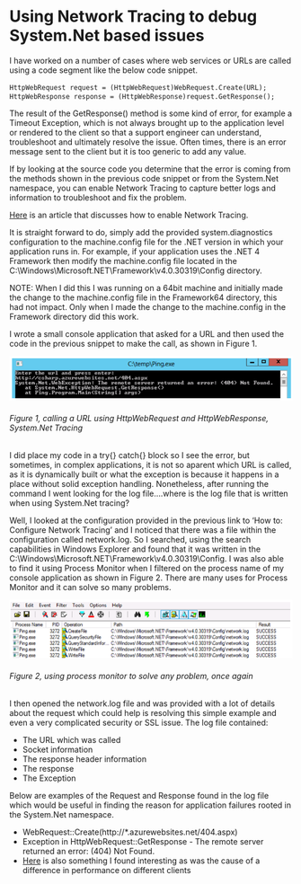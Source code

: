 # Using Network Tracing to debug System.Net based issues

I have worked on a number of cases where web services or URLs are called using a code segment like the below code snippet.

```
HttpWebRequest request = (HttpWebRequest)WebRequest.Create(URL);
HttpWebResponse response = (HttpWebResponse)request.GetResponse();
```

The result of the GetResponse() method is some kind of error, for example a Timeout Exception, which is not always brought up to the application level or rendered to the client so that a support engineer can understand, troubleshoot and ultimately resolve the issue.  Often times, there is an error message sent to the client but it is too generic to add any value.

If by looking at the source code you determine that the error is coming from the methods shown in the previous code snippet or from the System.Net namespace, you can enable Network Tracing to capture better logs and information to troubleshoot and fix the problem.

[Here][LINK1] is an article that discusses how to enable Network Tracing.

It is straight forward to do, simply add the provided system.diagnostics configuration to the machine.config file for the .NET version in which your application runs in.  For example, if your application uses the .NET 4 Framework then modify the machine.config file
located in the C:\Windows\Microsoft.NET\Framework\v4.0.30319\Config directory.

NOTE:  When I did this I was running on a 64bit machine and initially made the change to the machine.config file in the Framework64 directory, this had not impact.  Only when I made the change to the machine.config in the Framework directory did this work.

I wrote a small console application that asked for a URL and then used the code in the previous snippet to make the call, as shown in Figure 1.

![calling a URL using HttpWebRequest and HttpWebResponse, System.Net Tracing][FIGURE1]
###### Figure 1, calling a URL using HttpWebRequest and HttpWebResponse, System.Net Tracing

I did place my code in a try{} catch{} block so I see the error, but sometimes, in complex applications, it is not so aparent which URL is called, as it is dynamically built or what the exception is because it happens in a place without solid exception handling.  Nonetheless, after running the command I went looking for the log file….where is the log file that is written when using System.Net tracing?

Well, I looked at the configuration provided in the previous link to ‘How to: Configure Network Tracing’ and I noticed that there was a file within the configuration called network.log.  So I searched, using the search capabilities in Windows Explorer and found that it was written in the C:\Windows\Microsoft.NET\Framework\v4.0.30319\Config.  I was also able to find it using Process Monitor when I filtered on the process name of my console application as shown in Figure 2.  There are many uses for Process Monitor and it can solve so many problems.

![using process monitor to solve any problem, once again][FIGURE2]
###### Figure 2, using process monitor to solve any problem, once again

I then opened the network.log file and was provided with a lot of details about the request which could help is resolving this simple example and even a very complicated security or SSL issue.  The log file contained:

+ The URL which was called
+ Socket information
+ The response header information
+ The response
+ The Exception

Below are examples of the Request and Response found in the log file which would be useful in finding the reason for application failures rooted in the System.Net namespace.

+ WebRequest::Create(http://*.azurewebsites.net/404.aspx)
+ Exception in HttpWebRequest::GetResponse - The remote server returned an error: (404) Not Found.
+ [Here][LINK2] is also something I found interesting as was the cause of a difference in performance on different clients

[FIGURE1]: ../images/2014/msdn-0387.png "Figure 1, deployment"
[FIGURE2]: ../images/2014/msdn-0388.png "Figure 2, deployment"

[LINK1]: http://msdn.microsoft.com/en-us/library/ty48b824(v=vs.90).aspx
[LINK2]: http://withinwindows.com/2011/09/22/the-case-of-the-slow-webrequest-getresponse-under-system

